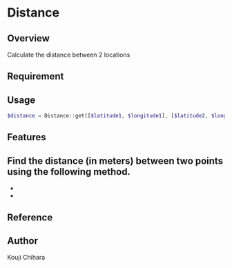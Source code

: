 # Distance

## Overview
Calculate the distance between 2 locations

## Requirement

## Usage

```php
$distance = Distance::get([$latitude1, $longitude1], [$latitude2, $longitude2]);
```

## Features

Find the distance (in meters) between two points using the following method.
- 
- 
- 

## Reference

## Author

Kouji Chihara

